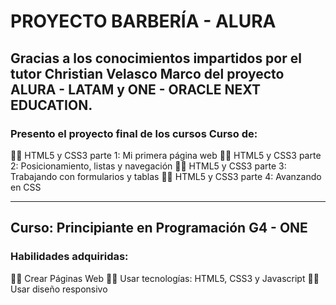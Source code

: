 # PROYECTO BARBERÍA - ALURA

Gracias a los conocimientos impartidos por el tutor **Christian Velasco**
Marco del proyecto **ALURA - LATAM y ONE - ORACLE NEXT EDUCATION.**
---
### Presento el proyecto final de los cursos Curso de:
👨‍💻 HTML5 y CSS3 parte 1: Mi primera página web
👨‍💻 HTML5 y CSS3 parte 2: Posicionamiento, listas y navegación
👨‍💻 HTML5 y CSS3 parte 3: Trabajando con formularios y tablas
👨‍💻 HTML5 y CSS3 parte 4: Avanzando en CSS

---
Curso: Principiante en Programación G4 - ONE
---
### Habilidades adquiridas:
👨‍💻 Crear Páginas Web
👨‍💻 Usar tecnologías: HTML5, CSS3 y Javascript
👨‍💻 Usar diseño responsivo
